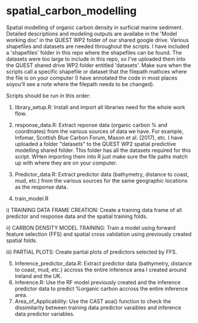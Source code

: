 # spatial_carbon_modelling
Spatial modelling of organic carbon density in surficial marine sediment. Detailed descriptions and modeling outputs are availabe in the 'Model working doc' in the QUEST WP2 folder of our shared google drive. Various shapefiles and datasets are needed throughout the scripts. I have included a 'shapefiles' folder in this repo where the shapefiles can be found. The datasets were too large to include in this repo, so I've uploaded them into the QUEST shared drive WP2 folder entitled 'datasets'. Make sure when the scripts call a specific shapefile or dataset that the filepath mathces where the file is on your computer (I have annotated the code in most places soyou'll see a note where the filepath needs to be changed).

Scripts should be run in this order:

1)  library_setup.R: Install and import all libraries need for the whole work flow.
  
2)  response_data.R: Extract reponse data (organic carbon % and coordinates) from the various sources of data we have. For example, Infomar, Scottish Blue Carbon Forum, Mason et al. (2017), etc. I have uploaded a folder "datasets" to the QUEST WP2 spatial predictive modelling shared folder. This folder has all the datasets required for this script. WHen importing them into R just make sure the file paths match up with where they are on your computer.
    
3)  Predictor_data.R: Extract predictor data (bathymetry, distance to coast, mud, etc.) from the various sources for the same geographic locations as the response data.

4)  train_model.R 
    
  i) TRAINING DATA FRAME CREATION: Create a training data frame of all predictor and response data and the spatial training folds.

  ii) CARBON DENSITY MODEL TRAINING: Train a model using forward feature selection (FFS) and spatial cross validation using previously created spatial folds.
  
  iii)  PARTIAL PLOTS: Create partial plots of predictors selected by FFS.
  
5)  Inference_predictor_data.R: Extract predictor data (bathymetry, distance to coast, mud, etc.) accross the entire inference area I created around Ireland and the UK.
6)  Inference.R: Use the RF model previously created and the inference predictor data to predict %organic carbon accross the entire inference area.
7)  Area_of_Applicability: Use the CAST aoa() function to check the dissimilarity between training data predictor varaibles and inference data predictor variables.
